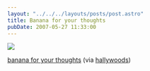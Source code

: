```yaml
---
layout: "../../../layouts/posts/post.astro"
title: Banana for your thoughts
pubDate: 2007-05-27 11:33:00
---
```


![](/images/notes/banana-for-your-thoughts.jpg)

[banana for your thoughts](https://www.flickr.com/photos/hallywoods/472289819/) (via
[hallywoods](http://flickr.com/photos/hallywoods))
